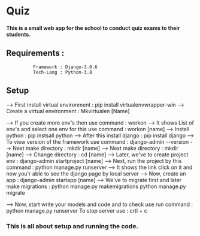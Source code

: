 # Quiz

#### This is a small web app for the school to conduct quiz exams to their students.

## Requirements :
              Framework : Django-3.0.6
              Tech-Lang : Python-3.8
 ## Setup
--> First install virtual environment : pip install virtualenvwrapper-win
--> Create a virtual environment : Mkvirtualen [Name]

--> If you create more env's then use command : workon
--> It shows List of env's and select one env for this use command : workon [name]
--> Install python : pip instsall python
--> After this install django : pip install django
--> To view version of the framework use command : django-admin --version
--> Next make directory : mkdir [name]
--> Next make directory : mkdir [name]
--> Change directory : cd [name]
--> Later, we've to create project env : django-admin startproject [name]
--> Next, run the project by this command : python manage.py runserver
--> It shows the link click on it and now you'r able to see the django page by local server
--> Now, create an app : django-admin startapp [name]
--> We've to migrate first and later make migrations : python manage.py makemigrations
                                                   python manage.py migrate
                                                   
--> Now, start write your models and code and to check use run command : python manage.py runserver
    To stop server use : crtl + c


### This is all about setup and running the code.
